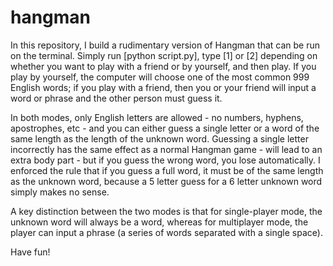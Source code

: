 # hangman
In this repository, I build a rudimentary version of Hangman that can be run on the terminal. Simply run [python script.py], type [1] or [2] depending on whether you want to play with a friend or by yourself, and then play. If you play by yourself, the computer will choose one of the most common 999 English words; if you play with a friend, then you or your friend will input a word or phrase and the other person must guess it. 

In both modes, only English letters are allowed - no numbers, hyphens, apostrophes, etc - and you can either guess a single letter or a word of the same length as the length of the unknown word. Guessing a single letter incorrectly has the same effect as a normal Hangman game - will lead to an extra body part - but if you guess the wrong word, you lose automatically. I enforced the rule that if you guess a full word, it must be of the same length as the unknown word, because a 5 letter guess for a 6 letter unknown word simply makes no sense.

A key distinction between the two modes is that for single-player mode, the unknown word will always be a word, whereas for multiplayer mode, the player can input a phrase (a series of words separated with a single space).

Have fun!
